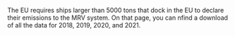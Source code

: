 The EU requires ships larger than 5000 tons that dock in the EU to declare their emissions to the MRV system. On that page, you can nfind a download of all the data for 2018, 2019, 2020, and 2021.

